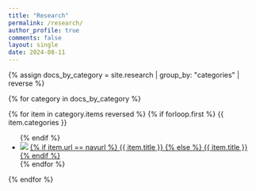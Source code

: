 ```yaml
---
title: "Research"
permalink: /research/
author_profile: true
comments: false
layout: single
date: 2024-08-11
---
```


{% assign docs_by_category = site.research | group_by: "categories" | reverse %}

{% for category in docs_by_category %}
  <div class="category_wrapper">
    {% for item in category.items reversed %}
	{% if forloop.first %}
	{{ item.categories }}
	<ul>
	{% endif %}
      <li class="collapsed">
		  <img src="{{ site.baseurl }}{{ item.header.teaser }}">
          <a href="{{ site.baseurl }}{{ item.url }}">
          {% if item.url == navurl %}
            <u>{{ item.title }}</u>
          {% else %}
            {{ item.title }}
          {% endif %}
          </a>
      </li>
    {% endfor %}
    </ul>
  </div>
{% endfor %}